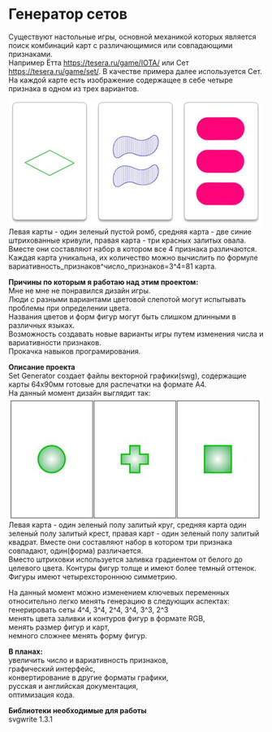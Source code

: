 <h1>Генератор сетов</h1>

Существуют настольные игры, основной механикой которых является поиск комбинаций карт с различающимися или совпадающими признаками.\
Например Ётта https://tesera.ru/game/IOTA/ или Сет https://tesera.ru/game/set/. В качестве примера далее используется Сет.\
На каждой карте есть изображение содержащее в себе четыре признака в одном из трех вариантов.

![пример1](https://github.com/BoardGamer44/set_generator/blob/master/drw3.jpg)\
Левая карты - один зеленый пустой ромб, средняя карта - две синие штрихованные кривули, правая карта - три красных залитых овала. Вместе они составляют набор в котором все 4 признака различаются.
Каждая карта уникальна, их количество можно вычислить по формуле вариативность_признаков^число_признаков=3^4=81 карта.

**Причины по которым я работаю над этим проектом:**\
Мне не мне не понравился дизайн игры.\
Люди с разными вариантами цветовой слепотой могут испытывать проблемы при определении цвета.\
Названия цветов и форм фигур могут быть слишком длинными в различных языках.\
Возможность создавать новые варианты игры путем изменения числа и вариативности признаков.\
Прокачка навыков програмирования.

**Описание проекта**\
Set Generator создает файлы векторной графики(swg), содержащие карты 64x90мм готовые для распечатки на формате A4.\
На данный момент дизайн выглядит так:\
![пример2](https://github.com/BoardGamer44/set_generator/blob/master/drw4.jpg)\
Левая карта - один зеленый полу залитый круг, средняя карта один зеленый полу залитый крест, правая карт - один зеленый полу залитый квадрат. Вместе они составляют набор в котором три признака совпадают, один(форма) различается.\
Вместо штриховки используется заливка градиентом от белого до целевого цвета. Контуры фигур толще и имеют более темный оттенок. Фигуры имеют четырехстороннюю симметрию.

На данный момент можно изменением ключевых переменных относительно легко менять генерацию в следующих аспектах:\
генерировать сеты 4^4, 3^4, 2^4, 3^4, 3^3, 2^3\
менять цвета заливки и контуров фигур в формате RGB,\
менять размер фигур и карт,\
немного сложнее менять форму фигур.

**В планах:**\
увеличить число и вариативность признаков,\
графический интерфейс,\
конвертирование в другие форматы графики,\
русская и английская документация,\
оптимизация кода.

**Библиотеки необходимые для работы**\
svgwrite 1.3.1
